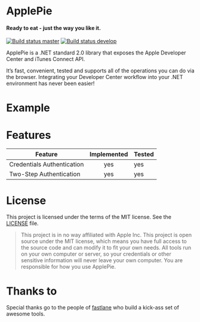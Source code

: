 # ApplePie

#### Ready to eat - just the way you like it.

[![Build status master](https://ci.appveyor.com/api/projects/status/esu1qyc7pschm4s0?svg=true&passingText=master%20-%20OK)](https://ci.appveyor.com/project/esskar/golava-applepie-8l1le)
[![Build status develop](https://ci.appveyor.com/api/projects/status/hju3svgtvd31lssx?svg=true&passingText=develop%20-%20OK)](https://ci.appveyor.com/project/esskar/golava-applepie)

ApplePie is a .NET standard 2.0 library that exposes the Apple Developer Center and iTunes Connect API.

It’s fast, convenient, tested and supports all of the operations you can do via the browser. Integrating your Developer Center workflow 
into your .NET environment has never been easier!

# Example

# Features

| Feature                    | Implemented | Tested
|----------------------------|:-----------:|-------
| Credentials Authentication | yes         | yes
| Two-Step Authentication    | yes         | yes

# License
This project is licensed under the terms of the MIT license. See the [LICENSE](https://github.com/golava/golava-applepie/blob/master/LICENSE) 
file.

> This project is in no way affiliated with Apple Inc. This project is open source under the MIT license, which means you have full access to 
the source code and can modify it to fit your own needs. All tools run on your own computer or server, so your credentials or other sensitive 
information will never leave your own computer. You are responsible for how you use ApplePie.

# Thanks to

Special thanks go to the people of [fastlane](https://github.com/fastlane/fastlane) who build a kick-ass set of awesome tools.